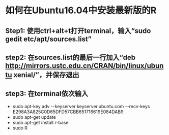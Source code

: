 # 如何在Ubuntu16.04中安装最新版的R

## Step1: 使用ctrl+alt+t打开terminal，输入“sudo gedit etc/apt/sources.list”
## step2: 在sources.list的最后一行加入“deb http://mirrors.ustc.edu.cn/CRAN/bin/linux/ubuntu xenial/”，并保存退出
## step3: 在terminal依次输入
- sudo apt-key adv --keyserver keyserver.ubuntu.com --recv-keys E298A3A825C0D65DFD57CBB651716619E084DAB9
- sudo apt-get update
- sudo apt-get install r-base
- sudo R
